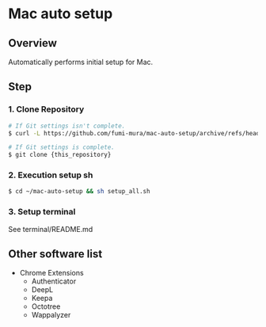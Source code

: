 # Mac auto setup

## Overview

Automatically performs initial setup for Mac.

## Step

### 1. Clone Repository

```sh
# If Git settings isn't complete.
$ curl -L https://github.com/fumi-mura/mac-auto-setup/archive/refs/heads/main.zip -o ~/mac-auto-setup.zip && unzip -q ~/mac-auto-setup.zip -d ~ && mv ~/mac-auto-setup-main ~/mac-auto-setup && rm ~/mac-auto-setup.zip

# If Git settings is complete.
$ git clone {this_repository}
```

### 2. Execution setup sh

```sh
$ cd ~/mac-auto-setup && sh setup_all.sh
```

### 3. Setup terminal

See terminal/README.md

## Other software list

- Chrome Extensions
  - Authenticator
  - DeepL
  - Keepa
  - Octotree
  - Wappalyzer
